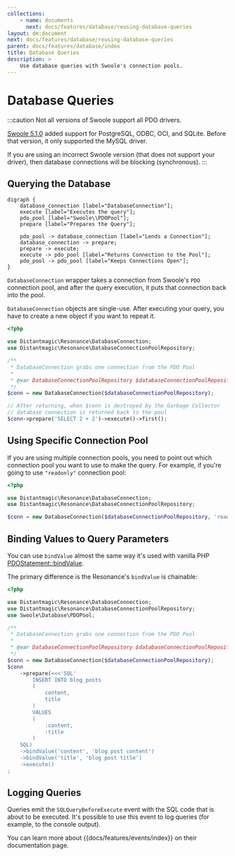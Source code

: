 ```yaml
---
collections:
    - name: documents
      next: docs/features/database/reusing-database-queries
layout: dm:document
next: docs/features/database/reusing-database-queries
parent: docs/features/database/index
title: Database Queries
description: >
    Use database queries with Swoole's connection pools.
---
```


# Database Queries

:::caution
Not all versions of Swoole support all PDO drivers.

[Swoole 5.1.0](https://github.com/swoole/swoole-src/releases/tag/v5.1.0)
added support for PostgreSQL, ODBC, OCI, and SQLite. Before that version, it 
only supported the MySQL driver. 

If you are using an incorrect Swoole version (that does not 
support your driver), then database connections will be blocking (synchronous).
:::

## Querying the Database

```graphviz render
digraph { 
    database_connection [label="DatabaseConnection"];
    execute [label="Executes the query"];
    pdo_pool [label="Swoole\\PDOPool"];
    prepare [label="Prepares the Query"];

    pdo_pool -> database_connection [label="Lends a Connection"];
    database_connection -> prepare;
    prepare -> execute;
    execute -> pdo_pool [label="Returns Connection to the Pool"];
    pdo_pool -> pdo_pool [label="Keeps Connections Open"];
}
```

`DatabaseConnection` wrapper takes a connection from Swoole's `PDO` 
connection pool, and after the query execution, it puts that connection back
into the pool.

`DatabaseConnection` objects are single-use. After executing your query, you 
have to create a new object if you want to repeat it.

```php
<?php

use Distantmagic\Resonance\DatabaseConnection;
use Distantmagic\Resonance\DatabaseConnectionPoolRepository;

/**
 * DatabaseConnection grabs one connection from the PDO Pool
 * 
 * @var DatabaseConnectionPoolRepository $databaseConnectionPoolRepository
 */
$conn = new DatabaseConnection($databaseConnectionPoolRepository);

// After returning, when $conn is destroyed by the Garbage Collector
// database connection is returned back to the pool
$conn->prepare('SELECT 2 + 2')->execute()->first();
```

## Using Specific Connection Pool

If you are using multiple connection pools, you need to point out which 
connection pool you want to use to make the query. For example, if you're 
going to use `"readonly"` connection pool:

```php
<?php

use Distantmagic\Resonance\DatabaseConnection;
use Distantmagic\Resonance\DatabaseConnectionPoolRepository;

$conn = new DatabaseConnection($databaseConnectionPoolRepository, 'readonly');
```

## Binding Values to Query Parameters

You can use `bindValue` almost the same way it's used with vanilla PHP
[PDOStatement::bindValue](https://www.php.net/manual/en/pdostatement.bindvalue.php).

The primary difference is the Resonance's `bindValue` is chainable:

```php
<?php

use Distantmagic\Resonance\DatabaseConnection;
use Distantmagic\Resonance\DatabaseConnectionPoolRepository;
use Swoole\Database\PDOPool;

/**
 * DatabaseConnection grabs one connection from the PDO Pool
 * 
 * @var DatabaseConnectionPoolRepository $databaseConnectionPoolRepository
 */
$conn = new DatabaseConnection($databaseConnectionPoolRepository);
$conn
    ->prepare(<<<'SQL'
        INSERT INTO blog_posts
        (
            content,
            title
        )
        VALUES
        (
            :content,
            :title
        )
    SQL)
    ->bindValue('content', 'blog post content')
    ->bindValue('title', 'blog post title')
    ->execute()
;
```

## Logging Queries

Queries emit the `SQLQueryBeforeExecute` event with the SQL code that
is about to be executed. It's possible to use this event to log queries (for
example, to the console output).

You can learn more about {{docs/features/events/index}} on their documentation
page.
